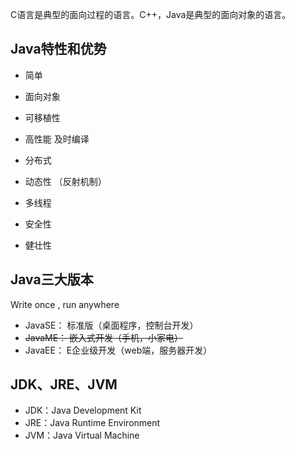C语言是典型的面向过程的语言。C++，Java是典型的面向对象的语言。

## Java特性和优势

- 简单
- 面向对象
- 可移植性 
- 高性能    及时编译

- 分布式    

- 动态性   （反射机制）

- 多线程

- 安全性

- 健壮性

## Java三大版本

Write once , run anywhere

- JavaSE：  标准版（桌面程序，控制台开发）
- ~~JavaME： 嵌入式开发（手机，小家电）~~
- JavaEE：  E企业级开发（web端，服务器开发）

## JDK、JRE、JVM

- JDK：Java Development Kit
- JRE：Java Runtime Environment
- JVM：Java Virtual Machine

